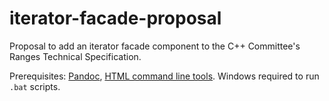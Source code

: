 # iterator-facade-proposal
Proposal to add an iterator facade component to the C++ Committee's Ranges Technical Specification.

Prerequisites: [Pandoc](https://pandoc.org), [HTML command line tools](https://github.com/Beman/html-command-line-tools). Windows required to run ```.bat``` scripts. 